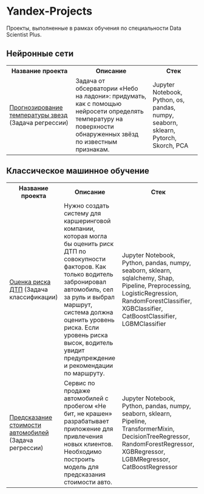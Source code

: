 # Yandex-Projects
Проекты, выполненные в рамках обучения по специальности Data Scientist Plus.

## Нейронные сети

<table>
<tr>
  <th>Название проекта</th>
  <th>Описание</th>
  <th>Стек</th>
</tr> 
  
<tr>
  <td><a href = "https://github.com/Vanarty/Yandex-Projects/tree/main/neural_networks">Прогнозирование температуры звезд</a> (Задача регрессии)</td>
  <td> Задача от обсерватории «Небо на ладони»: придумать, как с помощью нейросети определять температуру на поверхности обнаруженных звёзд по известным признакам.</td>
  <td>Jupyter Notebook, Python, os, pandas, numpy, seaborn, sklearn, Pytorch, Skorch, PCA</td>
</tr>

</table>
</details>

## Классическое машинное обучение

<table>
<tr>
  <th>Название проекта</th>
  <th>Описание</th>
  <th>Стек</th>
</tr> 
  
<tr>
  <td><a href = "https://github.com/Vanarty/Yandex-Projects/tree/main/machine_learning/car_accident_risk">Оценка риска ДТП</a> (Задача классификации)</td>
  <td> Нужно создать систему для каршеринговой компании, которая могла бы оценить риск ДТП по совокупности факторов. Как только водитель забронировал автомобиль, сел за руль и выбрал маршрут, система должна оценить уровень риска. Если уровень риска высок, водитель увидит предупреждение и рекомендации по маршруту.</td>
  <td>Jupyter Notebook, Python, pandas, numpy, seaborn, sklearn, sqlalchemy, Shap, Pipeline, Preprocessing, LogisticRegression, RandomForestClassifier, XGBClassifier, CatBoostClassifier, LGBMClassifier</td>
</tr>
<tr>
  <td><a href = "https://github.com/Vanarty/Yandex-Projects/tree/main/machine_learning/car_price_predict">Предсказание стоимости автомобилей</a> (Задача регрессии)</td>
  <td> Сервис по продаже автомобилей с пробегом «Не бит, не крашен» разрабатывает приложение для привлечения новых клиентов. Необходимо построить модель для предсказания стоимости авто.</td>
  <td>Jupyter Notebook, Python, pandas, numpy, seaborn, sklearn, Pipeline, TransformerMixin, DecisionTreeRegressor, RandomForestRegressor, XGBRegressor, LGBMRegressor, CatBoostRegressor</td>
</tr>

</table>
</details>
